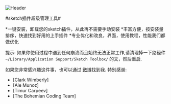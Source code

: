 ![Header](https://i.cloudup.com/XTLlL1-Stt-3000x3000.png)

#sketch插件超级管理工具#

*一键安装，卸载您的sketch插件，从此再不需要手动安装
*丰富方便，按安装量排序，快速找到好用的上手插件
*专业优化和改良，界面，使用教程，性能我们都做优化

提示: 如果你使用过程中遇到任何崩溃而且始终无法正常工作,请清理掉一下路径件 ```~/Library/Application Support/Sketch Toolbox/``` 的文，然后重启.


如果您非常感兴趣这件事，也可以通过 [微博](http://weibo.com/firebamboo)找到我.
特别感谢:
* [Clark Wimberly]
* [Ale Munoz]
* [Timur Carpeev]
* [The Bohemian Coding Team]
